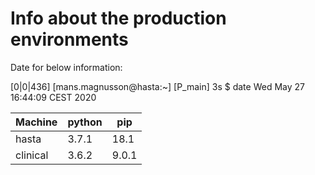# Info about the production environments


Date for below information:

[0|0|436] [mans.magnusson@hasta:~] [P_main] 3s $ date
Wed May 27 16:44:09 CEST 2020


| Machine | python | pip |
| ------- | ------ |---- |
| hasta   | 3.7.1  | 18.1|
| clinical| 3.6.2  |9.0.1|

